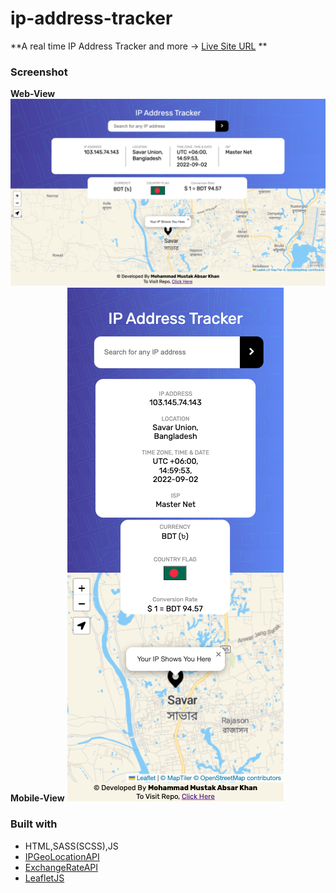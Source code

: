 # ip-address-tracker
**A real time IP Address Tracker and more
-> [Live Site URL](https://mustakabsarkhan.github.io/ip-address-tracker/) **<br>

### Screenshot
**Web-View**
![](./images/web-view.png)
**Mobile-View**
![](./images/mobile-view.png)
<br>

### Built with

- HTML,SASS(SCSS),JS
- [IPGeoLocationAPI](https://ipgeolocation.io/)
- [ExchangeRateAPI](https://exchangerate.host/#/)
- [LeafletJS](https://leafletjs.com/)

